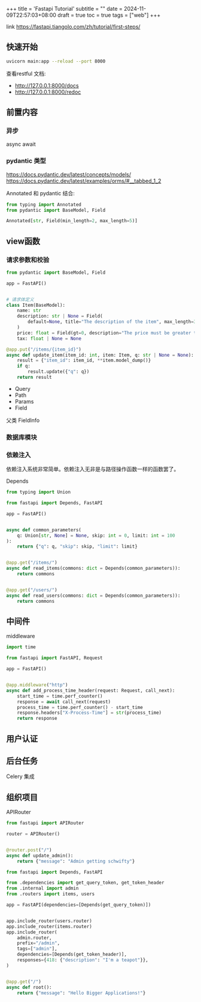 +++
title = 'Fastapi Tutorial'
subtitle = ""
date = 2024-11-09T22:57:03+08:00
draft = true
toc = true
tags = ["web"]
+++

link <https://fastapi.tiangolo.com/zh/tutorial/first-steps/>

## 快速开始

```bash
uvicorn main:app --reload --port 8000
```

查看restful 文档:

- http://127.0.0.1:8000/docs
- http://127.0.0.1:8000/redoc

## 前置内容

### 异步

async await


### pydantic 类型

<https://docs.pydantic.dev/latest/concepts/models/>
<https://docs.pydantic.dev/latest/examples/orms/#__tabbed_1_2>

Annotated 和 pydantic 结合:

```python
from typing import Annotated
from pydantic import BaseModel, Field

Annotated[str, Field(min_length=2, max_length=5)]
```

## view函数

### 请求参数和校验

```python
from pydantic import BaseModel, Field

app = FastAPI()


# 请求体定义
class Item(BaseModel):
    name: str
    description: str | None = Field(
        default=None, title="The description of the item", max_length=300
    )
    price: float = Field(gt=0, description="The price must be greater than zero")
    tax: float | None = None

@app.put("/items/{item_id}")
async def update_item(item_id: int, item: Item, q: str | None = None):
    result = {"item_id": item_id, **item.model_dump()}
    if q:
        result.update({"q": q})
    return result
```

- Query
- Path
- Params
- Field

父类 FieldInfo

### 数据库模块

### 依赖注入

依赖注入系统非常简单。依赖注入无非是与路径操作函数一样的函数罢了。

Depends

```python
from typing import Union

from fastapi import Depends, FastAPI

app = FastAPI()


async def common_parameters(
    q: Union[str, None] = None, skip: int = 0, limit: int = 100
):
    return {"q": q, "skip": skip, "limit": limit}


@app.get("/items/")
async def read_items(commons: dict = Depends(common_parameters)):
    return commons


@app.get("/users/")
async def read_users(commons: dict = Depends(common_parameters)):
    return commons
```
## 中间件

middleware

```python
import time

from fastapi import FastAPI, Request

app = FastAPI()


@app.middleware("http")
async def add_process_time_header(request: Request, call_next):
    start_time = time.perf_counter()
    response = await call_next(request)
    process_time = time.perf_counter() - start_time
    response.headers["X-Process-Time"] = str(process_time)
    return response
```

## 用户认证

## 后台任务

Celery 集成

## 组织项目

APIRouter

```python
from fastapi import APIRouter

router = APIRouter()


@router.post("/")
async def update_admin():
    return {"message": "Admin getting schwifty"}
```

```python
from fastapi import Depends, FastAPI

from .dependencies import get_query_token, get_token_header
from .internal import admin
from .routers import items, users

app = FastAPI(dependencies=[Depends(get_query_token)])


app.include_router(users.router)
app.include_router(items.router)
app.include_router(
    admin.router,
    prefix="/admin",
    tags=["admin"],
    dependencies=[Depends(get_token_header)],
    responses={418: {"description": "I'm a teapot"}},
)


@app.get("/")
async def root():
    return {"message": "Hello Bigger Applications!"}
```

